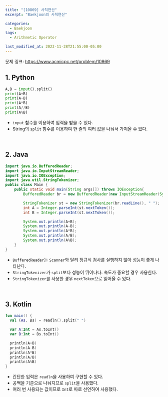 ```yaml
---
title: "[10869] 사칙연산"
excerpt: "Baekjoon의 사칙연산"

categories:
  - Baekjoon
tags:
  - Arithmetic Operator

last_modified_at: 2023-11-28T21:55:00-05:00
---
```


문제 링크: https://www.acmicpc.net/problem/10869

## 1. Python

```python
A,B = input().split()
print(A+B)
print(A-B)
print(A*B)
print(A//B)
print(A%B)
```

- `input` 함수를 이용하여 입력을 받을 수 있다.
- String의 `split` 함수를 이용하여 한 줄의 여러 값을 나눠서 가져올 수 있다.

<br>

## 2. Java

```java
import java.io.BufferedReader;
import java.io.InputStreamReader;
import java.io.IOException;
import java.util.StringTokenizer;
public class Main {
    public static void main(String args[]) throws IOException{
        BufferedReader br = new BufferedReader(new InputStreamReader(System.in));

        StringTokenizer st = new StringTokenizer(br.readLine(), " ");
        int A = Integer.parseInt(st.nextToken());
        int B = Integer.parseInt(st.nextToken());

        System.out.println(A+B);
        System.out.println(A-B);
        System.out.println(A*B);
        System.out.println(A/B);
        System.out.println(A%B);
    }
}
```

- `BufferedReader`는 `Scanner`와 달리 정규식 검사를 실행하지 않아 성능이 좋게 나타난다.
- `StringTokenizer`가 `split`보다 성능이 뛰어나다. 속도가 중요할 경우 사용한다.
- `StringTokenizer`를 사용한 경우 `nextToken`으로 읽어올 수 있다.

<br>

## 3. Kotlin

```kotlin
fun main() {
  val (As, Bs) = readln().split(" ")

  var A:Int = As.toInt()
  var B:Int = Bs.toInt()

  println(A+B)
  println(A-B)
  println(A*B)
  println(A/B)
  println(A%B)
}
```

- 간단한 입력은 `readln`을 사용하여 구현할 수 있다.
- 공백을 기준으로 나눠지므로 `split`을 사용했다.
- 여러 번 사용되는 값이므로 `Int`로 따로 선언하여 사용했다.
